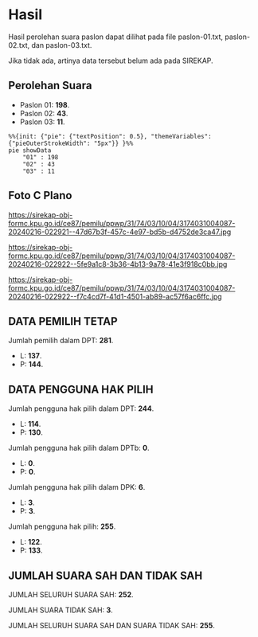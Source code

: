 # Hasil

Hasil perolehan suara paslon dapat dilihat pada file paslon-01.txt, paslon-02.txt, dan paslon-03.txt.

Jika tidak ada, artinya data tersebut belum ada pada SIREKAP.

## Perolehan Suara

 * Paslon 01: **198**.
 * Paslon 02: **43**.
 * Paslon 03: **11**.

```mermaid
%%{init: {"pie": {"textPosition": 0.5}, "themeVariables": {"pieOuterStrokeWidth": "5px"}} }%%
pie showData
    "01" : 198
    "02" : 43
    "03" : 11
```
## Foto C Plano

https://sirekap-obj-formc.kpu.go.id/ce87/pemilu/ppwp/31/74/03/10/04/3174031004087-20240216-022921--47d67b3f-457c-4e97-bd5b-d4752de3ca47.jpg

https://sirekap-obj-formc.kpu.go.id/ce87/pemilu/ppwp/31/74/03/10/04/3174031004087-20240216-022922--5fe9a1c8-3b36-4b13-9a78-41e3f918c0bb.jpg

https://sirekap-obj-formc.kpu.go.id/ce87/pemilu/ppwp/31/74/03/10/04/3174031004087-20240216-022922--f7c4cd7f-41d1-4501-ab89-ac57f6ac6ffc.jpg

## DATA PEMILIH TETAP

Jumlah pemilih dalam DPT: **281**.
 * L: **137**.
 * P: **144**.

## DATA PENGGUNA HAK PILIH

Jumlah pengguna hak pilih dalam DPT: **244**.
 * L: **114**.
 * P: **130**.

Jumlah pengguna hak pilih dalam DPTb: **0**.
 * L: **0**.
 * P: **0**.

Jumlah pengguna hak pilih dalam DPK: **6**.
 * L: **3**.
 * P: **3**.

Jumlah pengguna hak pilih: **255**.
 * L: **122**.
 * P: **133**.

## JUMLAH SUARA SAH DAN TIDAK SAH

JUMLAH SELURUH SUARA SAH: **252**.

JUMLAH SUARA TIDAK SAH: **3**.

JUMLAH SELURUH SUARA SAH DAN SUARA TIDAK SAH: **255**.

